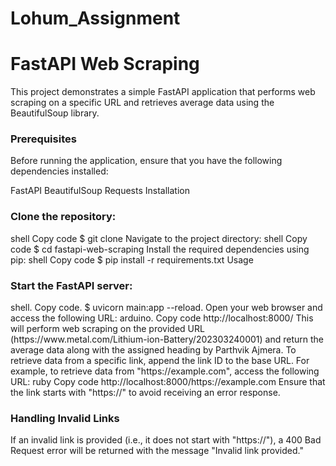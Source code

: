 # Lohum_Assignment

# FastAPI Web Scraping

This project demonstrates a simple FastAPI application that performs web scraping on a specific URL and retrieves average data using the BeautifulSoup library.

<h3> Prerequisites</h3>

Before running the application, ensure that you have the following dependencies installed:

FastAPI
BeautifulSoup
Requests
Installation

  <h3> Clone the repository:</h3>
shell
Copy code
$ git clone <repository_url>
Navigate to the project directory:
shell
Copy code
$ cd fastapi-web-scraping
Install the required dependencies using pip:
shell
Copy code
$ pip install -r requirements.txt
Usage

<h3>Start the FastAPI server: </h3>
shell. 
Copy code. 
$ uvicorn main:app --reload. 
Open your web browser and access the following URL:
arduino. 
Copy code
http://localhost:8000/
This will perform web scraping on the provided URL (https://www.metal.com/Lithium-ion-Battery/202303240001) and return the average data along with the assigned heading by Parthvik Ajmera.
To retrieve data from a specific link, append the link ID to the base URL. For example, to retrieve data from "https://example.com", access the following URL:
ruby
Copy code
http://localhost:8000/https://example.com
Ensure that the link starts with "https://" to avoid receiving an error response.

<h3>Handling Invalid Links</h3>

If an invalid link is provided (i.e., it does not start with "https://"), a 400 Bad Request error will be returned with the message "Invalid link provided."
